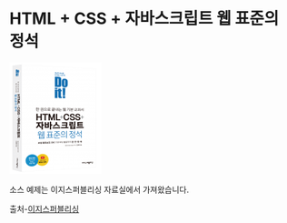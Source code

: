 # HTML + CSS + 자바스크립트 웹 표준의 정석

![프로필 사진](./20210106120238670408S.png)

소스 예제는 이지스퍼블리싱 자료실에서 가져왔습니다.

출처-[이지스퍼블리싱](http://www.easyspub.co.kr)

